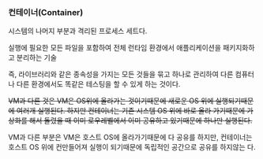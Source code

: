 ### 컨테이너(Container)

시스템의 나머지 부분과 격리된 프로세스 세트다.

실행에 필요한 모든 파일을 포함하여 전체 런타임 환경에서 애플리케이션을 패키지화하고 분리하는 기술

즉, 라이브러리와 같은 종속성을 가지는 모든 것들을 묶고 하나로 관리하여 다른 컴퓨터나 다른 환경에서도 똑같은 테스팅을 할 수 있게 하는 것이다.

~~VM과 다른 것은 VM은 OS위에 올라가는 것이기때문에 새로운 OS 위에 실행되기때문에 여러개 실행된다. 하지만 컨테이너는 기존 시스템 OS 위에 바로 올라 가기때문에 가상화를 해서 돌렸을 때 이미 로우레벨에서 이미 공유하고 있기때문에 하나만 실행된다.~~ 

VM과 다른 부분은 VM은 호스트 OS에 올라가기때문에 다 공유를 하지만, 컨테이너는 호스트 OS 위에 컨만들어져 실행이 되기때문에 독립적인 공간으로 공유를 하지않는 다.